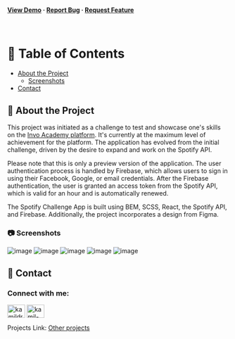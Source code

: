 <h4>
    <a href="https://preview-spotifyapp.vercel.app/">View Demo</a>
  <span> · </span>
    <a href="https://github.com/Kamil-Drozdz/Spotify/issues">Report Bug</a>
  <span> · </span>
    <a href="https://github.com/Kamil-Drozdz/Spotify/issues">Request Feature</a>
  </h4>
</div>

<br />

<!-- Table of Contents -->
# :notebook_with_decorative_cover: Table of Contents

- [About the Project](#star2-about-the-project)
  * [Screenshots](#camera-screenshots)
- [Contact](#handshake-contact)


  

<!-- About the Project -->
## :star2: About the Project
This project was initiated as a challenge to test and showcase one's skills on the  <a href="https://platform.invo.academy/challenges/UyVpVMizCGqXS5MvbIFu/">Invo Academy platform</a>. It's currently at the maximum level of achievement for the platform. The application has evolved from the initial challenge, driven by the desire to expand and work on the Spotify API.

Please note that this is only a preview version of the application. The user authentication process is handled by Firebase, which allows users to sign in using their Facebook, Google, or email credentials. After the Firebase authentication, the user is granted an access token from the Spotify API, which is valid for an hour and is automatically renewed.

The Spotify Challenge App is built using BEM, SCSS, React, the Spotify API, and Firebase. Additionally, the project incorporates a design from Figma.

<!-- Screenshots -->
### :camera: Screenshots

![image](https://user-images.githubusercontent.com/108432936/231450293-b2e234d8-22d1-4a60-9feb-56fbabbec321.png)
![image](https://user-images.githubusercontent.com/108432936/231450351-766d2a8c-7f71-4938-ab0a-2a7e1212a7e2.png)
![image](https://user-images.githubusercontent.com/108432936/231450507-5c3d5586-44c0-414f-b32f-512e75fa955c.png)
![image](https://user-images.githubusercontent.com/108432936/231450575-54d9c085-84bb-447d-80f0-308ad8d5fe3b.png)
![image](https://user-images.githubusercontent.com/108432936/231450791-a184691e-8899-4297-9351-2068a0b01de7.png)

<!-- Contact -->
## :handshake: Contact

<h3 align="left">Connect with me:</h3>
<p align="left">
 <a href="https://kamildrozdz.pl" target="blank"><img align="center" src="https://raw.githubusercontent.com/rahuldkjain/github-profile-readme-generator/master/src/images/icons/Social/kaggle.svg" alt="kamildrozdz.pl" height="30" width="40" /></a>
<a href="https://linkedin.com/in/kamil-dróżdż-919595198/" target="blank"><img align="center" src="https://raw.githubusercontent.com/rahuldkjain/github-profile-readme-generator/master/src/images/icons/Social/linked-in-alt.svg" alt="kamil-dróżdż-919595198/" height="30" width="40" /></a>
</p>

Projects Link: [Other projects](https://github.com/Kamil-Drozdz?tab=repositories)
